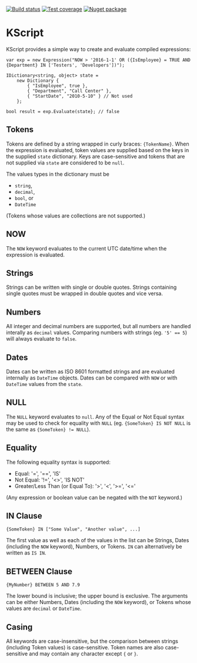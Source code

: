 [![Build status](https://img.shields.io/appveyor/ci/skonves/konves-kscript.svg?maxAge=2592000)](https://ci.appveyor.com/project/skonves/konves-kscript)
[![Test coverage](https://img.shields.io/coveralls/skonves/Konves.KScript.svg?maxAge=1000)](https://coveralls.io/github/skonves/Konves.KScript/)
[![Nuget package](https://img.shields.io/nuget/v/Konves.Kscript.svg?maxAge=2592000)](https://www.nuget.org/packages/Konves.KScript/)

# KScript
KScript provides a simple way to create and evaluate compiled expressions:

``` CSharp
var exp = new Expression("NOW > '2016-1-1' OR ({IsEmployee} = TRUE AND {Department} IN ['Testers', 'Developers'])");

IDictionary<string, object> state = 
    new Dictionary {
        { "IsEmployee", true },
        { "Department", "Call Center" },
        { "StartDate", "2010-5-10" } // Not used
    };

bool result = exp.Evaluate(state}; // false
```

## Tokens
Tokens are defined by a string wrapped in curly braces: `{TokenName}`.  When the expression
is evaluated, token values are supplied based on the keys in the supplied `state` dictionary.
Keys are case-sensitive and tokens that are not supplied via `state` are considered to be `null`.

The values types in the dictionary must be
* `string`,
* `decimal`,
* `bool`, or
* `DateTime`

(Tokens whose values are collections are not supported.)

## NOW
The `NOW` keyword evaluates to the current UTC date/time when the expression is evaluated.

## Strings
Strings can be written with single or double quotes.  Strings containing single quotes must be
wrapped in double quotes and vice versa.

## Numbers
All integer and decimal numbers are supported, but all numbers are handled interally as `decimal` values.
Comparing numbers with strings (eg. `'5' == 5`) will always evaluate to `false`.

## Dates
Dates can be written as ISO 8601 formatted strings and are evaluated internally as `DateTime` objects.
Dates can be compared with `NOW` or with `DateTime` values from the `state`.

## NULL
The `NULL` keyword evaluates to `null`.  Any of the Equal or Not Equal syntax may be used to check for
equality with `NULL` (eg. `{SomeToken} IS NOT NULL` is the same as `{SomeToken} != NULL`).

## Equality
The following equality syntax is supported:

* Equal: '=', '==', 'IS'
* Not Equal: '!=', '<>', 'IS NOT'
* Greater/Less Than (or Equal To): '>', '<', '>=', '<='

(Any expression or boolean value can be negated with the `NOT` keyword.)

## IN Clause
```
{SomeToken} IN ["Some Value", "Another value", ...]
```

The first value as well as each of the values in the list can be
Strings, Dates (including the `NOW` keyword), Numbers, or Tokens.  `IN` can alternatively be
written as `IS IN`.

## BETWEEN Clause
```
{MyNumber} BETWEEN 5 AND 7.9
```

The lower bound is inclusive; the upper bound is exclusive.  The arguments can be either
Numbers, Dates (including the `NOW` keyword), or Tokens whose values are `decimal` or `DateTime`.

## Casing
All keywords are case-insensitive, but the comparison between strings (including Token values) is
case-sensitive.  Token names are also case-sensitive and may contain any character except `{` or `}`.

